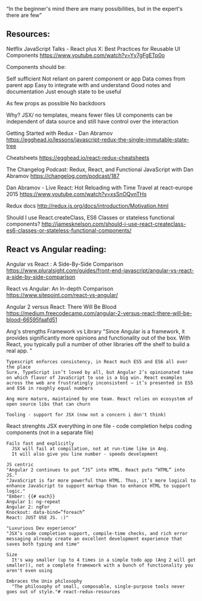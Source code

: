 
“In the beginner's mind there are many possibilities, but in the expert's there are few”

## Resources:
Netflix JavaScript Talks - React plus X: Best Practices for Reusable UI Components
https://www.youtube.com/watch?v=Yy7gFgETp0o

  Components should be:

  Self sufficient
    Not reliant on parent component or app
    Data comes from parent app
  Easy to integrate with and understand
    Good notes and documentation
  Just enough state to be useful

  As few props as possible
  No backdoors

  Why?
  JSX/ no templates, means fewer files
  UI components can be independent of data source and still have control over the interaction


Getting Started with Redux - Dan Abramov
https://egghead.io/lessons/javascript-redux-the-single-immutable-state-tree

Cheatsheets
https://egghead.io/react-redux-cheatsheets


The Changelog Podcast: Redux, React, and Functional JavaScript with Dan Abramov
https://changelog.com/podcast/187

Dan Abramov - Live React: Hot Reloading with Time Travel at react-europe 2015
https://www.youtube.com/watch?v=xsSnOQynTHs

Redux docs
http://redux.js.org/docs/introduction/Motivation.html

Should I use React.createClass, ES6 Classes or stateless functional components?
http://jamesknelson.com/should-i-use-react-createclass-es6-classes-or-stateless-functional-components/


## React vs Angular reading:

Angular vs React : A Side-By-Side Comparison
https://www.pluralsight.com/guides/front-end-javascript/angular-vs-react-a-side-by-side-comparison

React vs Angular: An In-depth Comparison
https://www.sitepoint.com/react-vs-angular/

Angular 2 versus React: There Will Be Blood
https://medium.freecodecamp.com/angular-2-versus-react-there-will-be-blood-66595faafd51

  Ang's strengths
    Framework vs Library
    "Since Angular is a framework, it provides significantly more opinions and functionality out of the box. With React, you typically pull a number of other libraries off the shelf to build a real app. "

    Typescript enforces consistency, in React much ES5 and ES6 all over the place
    Sure, TypeScript isn’t loved by all, but Angular 2’s opinionated take on which flavor of JavaScript to use is a big win. React examples across the web are frustratingly inconsistent — it’s presented in ES5 and ES6 in roughly equal numbers

    Ang more mature, maintained by one team. React relies on ecosystem of open source libs that can churn

    Tooling - support for JSX (now not a concern i don't think)

  React strenghts
    JSX
      everything in one file - code completion helps coding components (not in a separate file)

    Fails fast and explicitly
      JSX will fail at compilation, not at run-time like in Ang.
      It will also give you line number - speeds development

    JS centric
    "Angular 2 continues to put “JS” into HTML. React puts “HTML” into JS."
    "JavaScript is far more powerful than HTML. Thus, it’s more logical to enhance JavaScript to support markup than to enhance HTML to support logic."
    "Ember: {{# each}}
    Angular 1: ng-repeat
    Angular 2: ngFor
    Knockout: data-bind=”foreach”
    React: JUST USE JS. :)"

    "Luxurious Dev experience"
    "JSX’s code completion support, compile-time checks, and rich error messaging already create an excellent development experience that saves both typing and time"

    Size
      It's way smaller (up to 4 times in a simple todo app (Ang 2 will get smaller)), not a complete framework with a bunch of functionality you aren't even using

    Embraces the Unix philosophy
      "The philosophy of small, composable, single-purpose tools never goes out of style."# react-redux-resources
